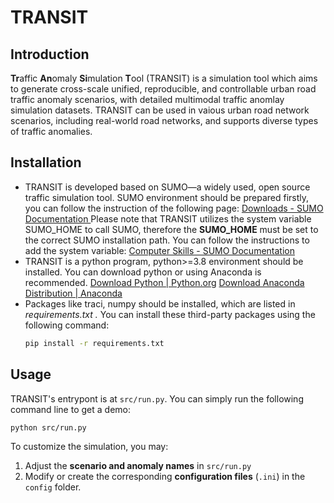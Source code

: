 # TRANSIT

## Introduction

**Tr**affic **An**omaly **Si**mulation **T**ool (TRANSIT) is a simulation tool which aims to generate cross-scale unified, reproducible, and controllable urban road traffic anomaly scenarios, with detailed multimodal traffic anomlay simulation datasets. TRANSIT can be used in vaious urban road network scenarios, including real-world road networks, and supports diverse types of traffic anomalies.

## Installation

* TRANSIT is developed based on SUMO—a widely used, open source traffic simulation tool. SUMO environment should be prepared firstly, you can follow the instruction of the following page:
  [Downloads - SUMO Documentation
  ](https://sumo.dlr.de/docs/Downloads.php)Please note that TRANSIT utilizes the system variable SUMO_HOME to call SUMO, therefore the **SUMO_HOME** must be set to the correct SUMO installation path. You can follow the instructions to add the system variable:
  [Computer Skills - SUMO Documentation
  ](https://sumo.dlr.de/docs/Basics/Basic_Computer_Skills.html#sumo_home)
* TRANSIT is a python program, python>=3.8 environment should be installed. You can download python or using Anaconda is recommended.
  [Download Python | Python.org](https://www.python.org/downloads/)
  [Download Anaconda Distribution | Anaconda](https://www.anaconda.com/download)
* Packages like traci, numpy should be installed, which are listed in *requirements.txt .* You can install these third-party packages using the following command:
  ```bash
  pip install -r requirements.txt
  ```

## Usage

TRANSIT's entrypont is at `src/run.py`. You can simply run the following command line to get a demo:

```bash
python src/run.py
```

To customize the simulation, you may:

1. Adjust the **scenario and anomaly names** in `src/run.py`
2. Modify or create the corresponding **configuration files** (`.ini`) in the `config` folder.
